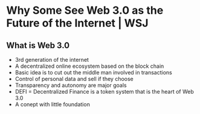 # Why Some See Web 3.0 as the Future of the Internet | WSJ
## What is Web 3.0
- 3rd generation of the internet
- A decentralized online ecosystem based on the block chain
- Basic idea is to cut out the middle man involved in transactions
- Control of personal data and sell if they choose
- Transparency and autonomy are major goals
- DEFI = Decentralized Finance is a token system that is the heart of Web 3.0
- A conept with little foundation

